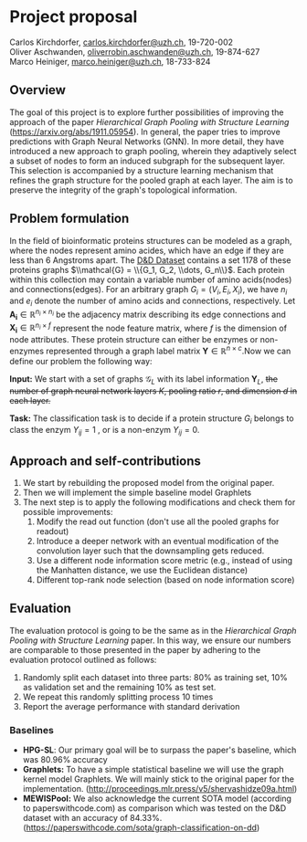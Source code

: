 # Project proposal
Carlos Kirchdorfer, carlos.kirchdorfer@uzh.ch, 19-720-002 \
Oliver Aschwanden, oliverrobin.aschwanden@uzh.ch, 19-874-627 \
Marco Heiniger, marco.heiniger@uzh.ch, 18-733-824

## Overview
The goal of this project is to explore further possibilities of improving the approach of the paper _Hierarchical Graph Pooling with Structure Learning_ (https://arxiv.org/abs/1911.05954). In general, the paper tries to improve predictions with Graph Neural Networks (GNN). In more detail, they have introduced a new approach to graph pooling, wherein they adaptively select a subset of nodes to form an induced subgraph for the subsequent layer. This selection is accompanied by a structure learning mechanism that refines the graph structure for the pooled graph at each layer. The aim is to preserve the integrity of the graph's topological information.


## Problem formulation
In the field of bioinformatic proteins structures can be modeled as a graph, where the nodes represent amino acides, which have an edge if they are less than 6 Angstroms apart. The [D&D Dataset](https://pubmed.ncbi.nlm.nih.gov/12850146/) contains a set 1178 of these proteins graphs $\\mathcal{G} = \\{G_1, G_2, \\dots, G_n\\}$. Each protein within this collection may contain a variable number of amino acids(nodes) and connections(edges). For an arbitrary graph $G_i = (V_i, E_i, X_i)$, we have $n_i$ and $e_i$ denote the number of amino acids and connections, respectively. Let $\mathbf{A_i} \in \mathbb{R}^{n_i \times n_i}$ be the adjacency matrix describing its edge connections and $\mathbf{X_i} \in \mathbb{R}^{n_i \times f}$ represent the node feature matrix, where $f$ is the dimension of node attributes. These protein structure can either be enzymes or non-enzymes represented through a graph label matrix $\mathbf{Y} \in \mathbb{R}^{n \times c}$.Now we can define our problem the following way:

**Input:** We start with a set of graphs $\mathcal{G}_L$ with its label information $\mathbf{Y}_L$, ~~the number of graph neural network layers $K$, pooling ratio $r$, and dimension $d$ in each layer.~~

**Task:** The classification task is to decide if a protein structure $G_i$ belongs to class the enzym $Y_{ij} = 1$ , or is a non-enzym $Y_{ij} = 0$.

## Approach and self-contributions
1. We start by rebuilding the proposed model from the original paper. 
2. Then we will implement the simple baseline model Graphlets 
3. The next step is to apply the following modifications and check them for possible improvements:
    1. Modify the read out function (don't use all the pooled graphs for readout)
    2. Introduce a deeper network with an eventual modification of the convolution layer such that the downsampling gets reduced.
    3. Use a different node information score metric (e.g., instead of using the Manhatten distance, we use the Euclidean distance)
    4. Different top-rank node selection (based on node information score)

## Evaluation
The evaluation protocol is going to be the same as in the _Hierarchical Graph Pooling with Structure Learning_ paper. In this way, we ensure our numbers are comparable to those presented in the paper by adhering to the evaluation protocol outlined as follows:
1. Randomly split each dataset into three parts: 80% as training set, 10% as validation set and the remaining 10% as test set. 
2. We repeat this randomly splitting process 10 times
3. Report the average performance with standard derivation

### Baselines
- **HPG-SL**:
Our primary goal will be to surpass the paper's baseline, which was 80.96% accuracy
- **Graphlets:**
To have a simple statistical baseline we will use the graph kernel model Graphlets. We will mainly stick to the original paper for the implementation. (http://proceedings.mlr.press/v5/shervashidze09a.html)
- **MEWISPool:** 
We also acknowledge the current SOTA model (according to paperswithcode.com) as comparison which was tested on the D&D dataset with an accuracy of 84.33%.(https://paperswithcode.com/sota/graph-classification-on-dd) 


